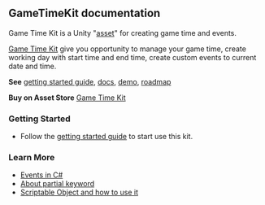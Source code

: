 ## GameTimeKit documentation
Game Time Kit is a Unity "[asset](link)" for creating game time and events.

[Game Time Kit](link) give you opportunity to manage your game time, create working day with start time and end time, create custom events to current date and time.


**See**
[getting started guide](./docs/getting-started.md),
[docs](./Docs/),
[demo](./Docs/Demo.md),
[roadmap](./Docs/RoadMap.md)

**Buy on Asset Store** [Game Time Kit](link)


### Getting Started

  * Follow the [getting started guide](./docs/getting-started.md) to start use this kit.

### Learn More

  * [Events in C#](https://msdn.microsoft.com/en-us//library/edzehd2t(v=vs.110))
  * [About partial keyword](https://msdn.microsoft.com/en-us//library/wa80x488)
  * [Scriptable Object and how to use it](https://unity3d.com/ru/learn/tutorials/modules/beginner/live-training-archive/scriptable-objects)
